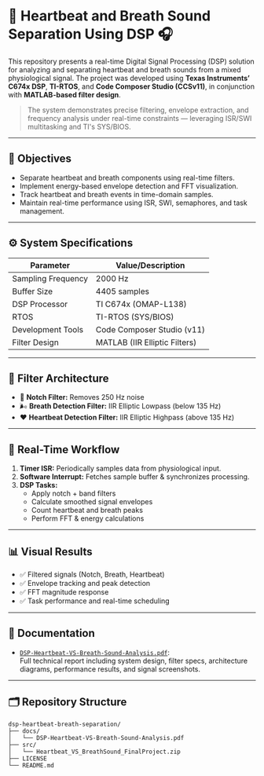 # 💓 Heartbeat and Breath Sound Separation Using DSP 🎧

This repository presents a real-time Digital Signal Processing (DSP) solution for analyzing and separating heartbeat and breath sounds from a mixed physiological signal. The project was developed using **Texas Instruments’ C674x DSP**, **TI-RTOS**, and **Code Composer Studio (CCSv11)**, in conjunction with **MATLAB-based filter design**.

> The system demonstrates precise filtering, envelope extraction, and frequency analysis under real-time constraints — leveraging ISR/SWI multitasking and TI's SYS/BIOS.

---

## 📌 Objectives

- Separate heartbeat and breath components using real-time filters.
- Implement energy-based envelope detection and FFT visualization.
- Track heartbeat and breath events in time-domain samples.
- Maintain real-time performance using ISR, SWI, semaphores, and task management.

---

## ⚙️ System Specifications

| Parameter           | Value/Description                     |
|---------------------|----------------------------------------|
| Sampling Frequency  | 2000 Hz                                |
| Buffer Size         | 4405 samples                           |
| DSP Processor       | TI C674x (OMAP-L138)                   |
| RTOS                | TI-RTOS (SYS/BIOS)                     |
| Development Tools   | Code Composer Studio (v11)            |
| Filter Design       | MATLAB (IIR Elliptic Filters)         |

---

## 🧠 Filter Architecture

- 🛑 **Notch Filter:** Removes 250 Hz noise
- 🌬 **Breath Detection Filter:** IIR Elliptic Lowpass (below 135 Hz)
- ❤️ **Heartbeat Detection Filter:** IIR Elliptic Highpass (above 135 Hz)

---

## 🔄 Real-Time Workflow

1. **Timer ISR:** Periodically samples data from physiological input.
2. **Software Interrupt:** Fetches sample buffer & synchronizes processing.
3. **DSP Tasks:**
   - Apply notch + band filters
   - Calculate smoothed signal envelopes
   - Count heartbeat and breath peaks
   - Perform FFT & energy calculations

---

## 📊 Visual Results

- ✅ Filtered signals (Notch, Breath, Heartbeat)
- ✅ Envelope tracking and peak detection
- ✅ FFT magnitude response
- ✅ Task performance and real-time scheduling

---

## 📎 Documentation

- [`DSP-Heartbeat-VS-Breath-Sound-Analysis.pdf`](docs/DSP-Heartbeat-VS-Breath-Sound-Analysis.pdf):  
  Full technical report including system design, filter specs, architecture diagrams, performance results, and signal screenshots.

---

## 🗂️ Repository Structure

```plaintext
dsp-heartbeat-breath-separation/
├── docs/
│   └── DSP-Heartbeat-VS-Breath-Sound-Analysis.pdf
├── src/
│   └── Heartbeat_VS_BreathSound_FinalProject.zip
├── LICENSE
└── README.md
